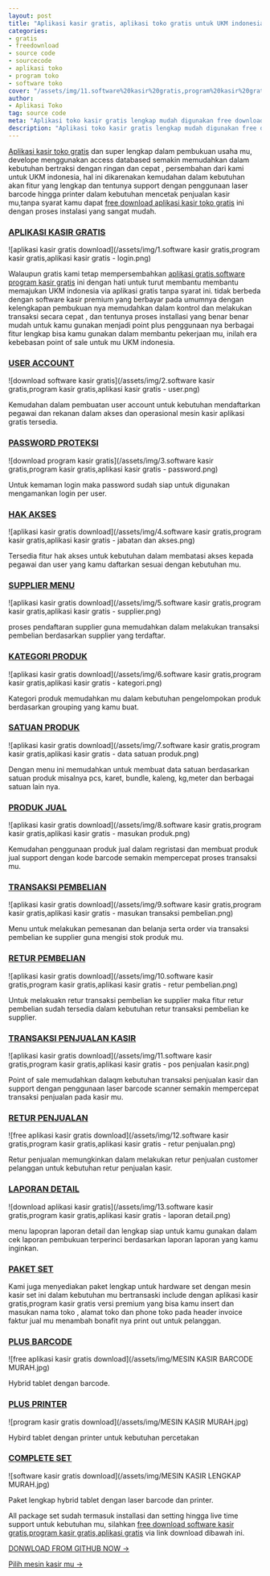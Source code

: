 ```yaml
---
layout: post
title: "Aplikasi kasir gratis, aplikasi toko gratis untuk UKM indonesia"
categories: 
- gratis
- freedownload
- source code
- sourcecode
- aplikasi toko
- program toko
- software toko
cover: "/assets/img/11.software%20kasir%20gratis,program%20kasir%20gratis,aplikasi%20kasir%20gratis%20-%20pos%20penjualan%20kasir.png"
author:
- Aplikasi Toko
tag: source code
meta: "Aplikasi toko kasir gratis lengkap mudah digunakan free download untuk pembukuan toko dan usaha mu"
description: "Aplikasi toko kasir gratis lengkap mudah digunakan free download untuk pembukuan toko dan usaha mu"
---
```

[Aplikasi kasir toko gratis]({{page.url}}) dan super lengkap dalam pembukuan usaha mu, develope menggunakan access databased semakin memudahkan dalam kebutuhan bertraksi dengan ringan dan cepat , persembahan dari kami untuk UKM indonesia, hal ini dikarenakan kemudahan dalam kebutuhan akan fitur yang lengkap dan tentunya support dengan penggunaan laser barcode hingga printer dalam kebutuhan mencetak penjualan kasir mu,tanpa syarat kamu dapat [free download aplikasi kasir toko gratis]({{page.url}}) ini dengan proses instalasi yang sangat mudah. 



### **[APLIKASI KASIR GRATIS]({{page.url}})**

![aplikasi kasir gratis download](/assets/img/1.software kasir gratis,program kasir gratis,aplikasi kasir gratis - login.png)

Walaupun gratis kami tetap mempersembahkan [aplikasi gratis,software program kasir gratis]({{page.url}}) ini dengan hati untuk turut membantu membantu memajukan UKM indonesia via aplikasi gratis tanpa syarat ini. tidak berbeda dengan software kasir premium yang berbayar pada umumnya dengan kelengkapan pembukuan nya memudahkan dalam kontrol dan melakukan transaksi secara cepat , dan tentunya proses installasi yang benar benar mudah untuk kamu gunakan menjadi point plus penggunaan nya berbagai fitur lengkap bisa kamu gunakan dalam membantu pekerjaan mu, inilah era kebebasan point of sale untuk mu UKM indonesia.





### **[USER ACCOUNT]({{page.url}})**

![download software kasir gratis](/assets/img/2.software kasir gratis,program kasir gratis,aplikasi kasir gratis - user.png)

Kemudahan dalam pembuatan user account untuk kebutuhan mendaftarkan pegawai dan rekanan dalam akses dan operasional mesin kasir aplikasi gratis tersedia.






### **[PASSWORD PROTEKSI]({{page.url}})**

![download program kasir gratis](/assets/img/3.software kasir gratis,program kasir gratis,aplikasi kasir gratis - password.png)

Untuk kemaman login maka password sudah siap untuk digunakan mengamankan login per user.






### **[HAK AKSES]({{page.url}})**

![aplikasi kasir gratis download](/assets/img/4.software kasir gratis,program kasir gratis,aplikasi kasir gratis - jabatan dan akses.png)

Tersedia fitur hak akses untuk kebutuhan dalam membatasi akses kepada pegawai dan user yang kamu daftarkan sesuai dengan kebutuhan mu.






### **[SUPPLIER MENU]({{page.url}})**

![aplikasi kasir gratis download](/assets/img/5.software kasir gratis,program kasir gratis,aplikasi kasir gratis - supplier.png)

proses pendaftaran supplier guna memudahkan dalam melakukan transaksi pembelian berdasarkan supplier yang terdaftar.






### **[KATEGORI PRODUK]({{page.url}})**

![aplikasi kasir gratis download](/assets/img/6.software kasir gratis,program kasir gratis,aplikasi kasir gratis - kategori.png)

Kategori produk memudahkan mu dalam kebutuhan pengelompokan produk berdasarkan grouping yang kamu buat.






### **[SATUAN PRODUK]({{page.url}})**

![aplikasi kasir gratis download](/assets/img/7.software kasir gratis,program kasir gratis,aplikasi kasir gratis - data satuan produk.png)

Dengan menu ini memudahkan untuk membuat data satuan berdasarkan satuan produk misalnya pcs, karet, bundle, kaleng, kg,meter dan berbagai satuan lain nya.






### **[PRODUK JUAL]({{page.url}})**

![aplikasi kasir gratis download](/assets/img/8.software kasir gratis,program kasir gratis,aplikasi kasir gratis - masukan produk.png)

Kemudahan penggunaan produk jual dalam regristasi dan membuat produk jual support dengan kode barcode semakin mempercepat proses transaksi mu.






### **[TRANSAKSI PEMBELIAN]({{page.url}})**

![aplikasi kasir gratis download](/assets/img/9.software kasir gratis,program kasir gratis,aplikasi kasir gratis - masukan transaksi pembelian.png)

Menu untuk melakukan pemesanan dan belanja serta order via transaksi pembelian ke supplier guna mengisi stok produk mu.






### **[RETUR PEMBELIAN]({{page.url}})**

![aplikasi kasir gratis download](/assets/img/10.software kasir gratis,program kasir gratis,aplikasi kasir gratis - retur pembelian.png)

Untuk melakuakn retur transaksi pembelian ke supplier maka fitur retur pembelian sudah tersedia dalam kebutuhan retur transaksi pembelian ke supplier.






### **[TRANSAKSI PENJUALAN KASIR]({{page.url}})**

![aplikasi kasir gratis download](/assets/img/11.software kasir gratis,program kasir gratis,aplikasi kasir gratis - pos penjualan kasir.png)

Point of sale memudahkan dalaqm kebutuhan transaksi penjualan kasir dan support dengan penggunaan laser barcode scanner semakin mempercepat transaksi penjualan pada kasir mu.






### **[RETUR PENJUALAN]({{page.url}})**

![free aplikasi kasir gratis download](/assets/img/12.software kasir gratis,program kasir gratis,aplikasi kasir gratis - retur penjualan.png)

Retur penjualan memungkinkan dalam melakukan retur penjualan customer pelanggan untuk kebutuhan retur penjualan kasir.






### **[LAPORAN DETAIL]({{page.url}})**

![download aplikasi kasir gratis](/assets/img/13.software kasir gratis,program kasir gratis,aplikasi kasir gratis - laporan detail.png)

menu lapopran laporan detail dan lengkap siap untuk kamu gunakan dalam cek laporan pembukuan terperinci berdasarkan laporan laporan yang kamu inginkan.





### **[PAKET SET]({{page.url}})**

Kami juga menyediakan paket lengkap untuk hardware set dengan mesin kasir set ini dalam kebutuhan mu bertransaski include dengan aplikasi kasir gratis,program kasir gratis versi premium yang bisa kamu insert dan masukan nama toko , alamat toko dan phone toko pada header invoice faktur jual mu menambah bonafit nya print out untuk pelanggan.






### **[PLUS BARCODE]({{page.url}})**

![free aplikasi kasir gratis download](/assets/img/MESIN KASIR BARCODE MURAH.jpg)

Hybrid tablet dengan barcode.





### **[PLUS PRINTER]({{page.url}})**

![program kasir gratis download](/assets/img/MESIN KASIR MURAH.jpg)

Hybird tablet dengan printer untuk kebutuhan percetakan





### **[COMPLETE SET]({{page.url}})**


![software kasir gratis download](/assets/img/MESIN KASIR LENGKAP MURAH.jpg)

Paket lengkap hybrid tablet dengan laser barcode dan printer.


All package set sudah termasuk installasi dan setting hingga live time support untuk kebutuhan mu, silahkan [free download software kasir gratis,program kasir gratis,aplikasi gratis]({{page.url}}) via link download dibawah ini.



[DONWLOAD FROM GITHUB NOW →](https://github.com/mesinkasir/aplikasikasirgratis)

[Pilih mesin kasir mu →](/hardware)
